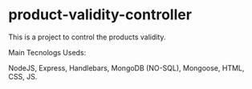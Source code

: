 # product-validity-controller

This is a project to control the products validity.

Main Tecnologs Useds:

NodeJS, Express, Handlebars, MongoDB (NO-SQL), Mongoose, HTML, CSS, JS.